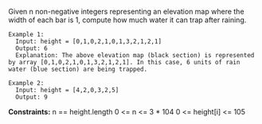Given n non-negative integers representing an elevation map where the width of each bar is 1, compute how much water it can trap after raining.

 
```
Example 1:
  Input: height = [0,1,0,2,1,0,1,3,2,1,2,1]
  Output: 6
  Explanation: The above elevation map (black section) is represented by array [0,1,0,2,1,0,1,3,2,1,2,1]. In this case, 6 units of rain water (blue section) are being trapped.

Example 2:
  Input: height = [4,2,0,3,2,5]
  Output: 9
``` 

**Constraints:**
  n == height.length
  0 <= n <= 3 * 104
  0 <= height[i] <= 105